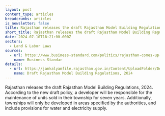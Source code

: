 ```yaml
---
layout: post
content_type: articles
breadcrumbs: articles
is_newsletter: false
title: Rajasthan releases the draft Rajasthan Model Building Regulations, 2024
short_title: Rajasthan releases the draft Rajasthan Model Building Regulations, 2024
date: 2024-07-10T18:21:00.000Z
sectors:
  - Land & Labor Laws
sources:
  - url: https://www.business-standard.com/politics/rajasthan-comes-up-with-new-draft-township-policy-invites-suggestions-124070100993_1.html
    name: Business Standar
details:
  - url: https://jankalyanfile.rajasthan.gov.in/Content/UploadFolder/DepartmentContact/2024/June/Attachment/140540_ATTACH_d7ba4920-d88e-4e42-a14d-f92175c9fd9d.pdf
    name: Draft Rajasthan Model Building Regulations, 2024
---
```

Rajasthan releases the draft Rajasthan Model Building Regulations, 2024. According to the new draft policy, a developer will be responsible for the maintenance of units sold in their township for seven years. Additionally, townships will only be developed in areas specified by the authorities, and include provisions for water and electricity supply.
